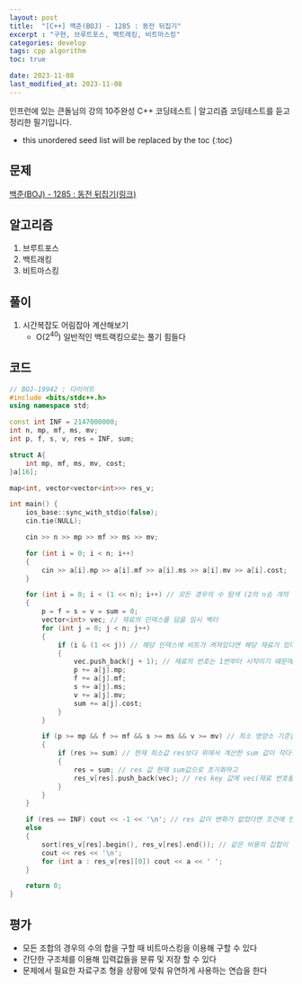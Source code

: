 ```yaml
---
layout: post
title:  "[C++] 백준(BOJ) - 1285 : 동전 뒤집기"
excerpt : "구현, 브루트포스, 백트래킹, 비트마스킹"
categories: develop
tags: cpp algorithm
toc: true

date: 2023-11-08
last_modified_at: 2023-11-08
---
```

> <span style="font-size: 80%">
인프런에 있는 큰돌님의 강의 10주완성 C++ 코딩테스트 | 알고리즘 코딩테스트를 듣고 정리한 필기입니다.</span>

<!--more-->

* this unordered seed list will be replaced by the toc
{:toc}

## 문제 

[백준(BOJ) - 1285 : 동전 뒤집기(링크)](https://www.acmicpc.net/problem/1285)

## 알고리즘
  1. 브루트포스
  2. 백트래킹
  3. 비트마스킹

## 풀이
  1. 시간복잡도 어림잡아 계산해보기 
      - O($2^{40}$) 일반적인 백트랙킹으로는 풀기 힘들다

  
## 코드  
```cpp
// BOJ-19942 : 다이어트
#include <bits/stdc++.h>
using namespace std;

const int INF = 2147000000;
int n, mp, mf, ms, mv;
int p, f, s, v, res = INF, sum;

struct A{
    int mp, mf, ms, mv, cost;
}a[16];

map<int, vector<vector<int>>> res_v;

int main() {
    ios_base::sync_with_stdio(false);
    cin.tie(NULL);

    cin >> n >> mp >> mf >> ms >> mv;

    for (int i = 0; i < n; i++)
    {
        cin >> a[i].mp >> a[i].mf >> a[i].ms >> a[i].mv >> a[i].cost;
    }

    for (int i = 0; i < (1 << n); i++) // 모든 경우의 수 탐색 (2의 n승 개의 가지수)
    {
        p = f = s = v = sum = 0;
        vector<int> vec; // 재료의 인덱스를 담을 임시 벡터
        for (int j = 0; j < n; j++)
        {
            if (i & (1 << j)) // 해당 인덱스에 비트가 켜져있다면 해당 재료가 있다는 것
            {
                vec.push_back(j + 1); // 재료의 번호는 1번부터 시작이기 떄문에 (j+1) 값을 임시벡터 vec에 삽입
                p += a[j].mp;
                f += a[j].mf;
                s += a[j].ms;
                v += a[j].mv;
                sum += a[j].cost;
            }
        }

        if (p >= mp && f >= mf && s >= ms && v >= mv) // 최소 영양소 기준을 만족했다면
        {
            if (res >= sum) // 현재 최소값 res보다 위에서 계산한 sum 값이 작다면
            {
                res = sum; // res 값 현재 sum값으로 초기화하고
                res_v[res].push_back(vec); // res key 값에 vec(재료 번호를 담고있음)를 push_back
            }
        }
    }

    if (res == INF) cout << -1 << '\n'; // res 값이 변화가 없었다면 조건에 만족하는 조합 없음
    else
    {
        sort(res_v[res].begin(), res_v[res].end()); // 같은 비용의 집합이 하나 이상이면 사전 순으로 가장 빠른 것 출력
        cout << res << '\n';
        for (int a : res_v[res][0]) cout << a << ' ';
    }

    return 0;
}
```

## 평가  
* 모든 조합의 경우의 수의 합을 구할 때 비트마스킹을 이용해 구할 수 있다
* 간단한 구조체를 이용해 입력값들을 분류 및 저장 할 수 있다
* 문제에서 필요한 자료구조 형을 상황에 맞춰 유연하게 사용하는 연습을 한다